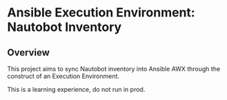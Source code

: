 # Ansible Execution Environment: Nautobot Inventory

## Overview

This project aims to sync Nautobot inventory into Ansible AWX through the construct of an Execution Environment.

This is a learning experience, do not run in prod.
